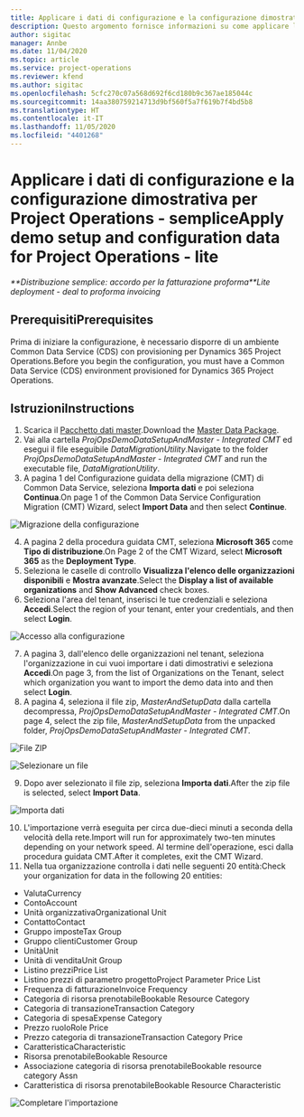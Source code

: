 ```yaml
---
title: Applicare i dati di configurazione e la configurazione dimostrativa - semplice
description: Questo argomento fornisce informazioni su come applicare la configurazione dimostrativa i dati di configurazione in Project Operations.
author: sigitac
manager: Annbe
ms.date: 11/04/2020
ms.topic: article
ms.service: project-operations
ms.reviewer: kfend
ms.author: sigitac
ms.openlocfilehash: 5cfc270c07a568d692f6cd180b9c367ae185044c
ms.sourcegitcommit: 14aa380759214713d9bf560f5a7f619b7f4bd5b8
ms.translationtype: HT
ms.contentlocale: it-IT
ms.lasthandoff: 11/05/2020
ms.locfileid: "4401268"
---
```

# <a name="apply-demo-setup-and-configuration-data-for-project-operations---lite"></a><span data-ttu-id="79e8a-103">Applicare i dati di configurazione e la configurazione dimostrativa per Project Operations - semplice</span><span class="sxs-lookup"><span data-stu-id="79e8a-103">Apply demo setup and configuration data for Project Operations - lite</span></span> 

<span data-ttu-id="79e8a-104">_\*\*Distribuzione semplice: accordo per la fatturazione proforma_</span><span class="sxs-lookup"><span data-stu-id="79e8a-104">_\*\*Lite deployment - deal to proforma invoicing_</span></span>

## <a name="prerequisites"></a><span data-ttu-id="79e8a-105">Prerequisiti</span><span class="sxs-lookup"><span data-stu-id="79e8a-105">Prerequisites</span></span>

<span data-ttu-id="79e8a-106">Prima di iniziare la configurazione, è necessario disporre di un ambiente Common Data Service (CDS) con provisioning per Dynamics 365 Project Operations.</span><span class="sxs-lookup"><span data-stu-id="79e8a-106">Before you begin the configuration, you must have a Common Data Service (CDS) environment provisioned for Dynamics 365 Project Operations.</span></span>


## <a name="instructions"></a><span data-ttu-id="79e8a-107">Istruzioni</span><span class="sxs-lookup"><span data-stu-id="79e8a-107">Instructions</span></span>

1. <span data-ttu-id="79e8a-108">Scarica il [Pacchetto dati master](https://download.microsoft.com/download/3/4/1/341bf279-a64f-4baa-af31-ce624859b518/ProjOpsSampleSetupData%20-%20CE%20only%20CMT.zip).</span><span class="sxs-lookup"><span data-stu-id="79e8a-108">Download the [Master Data Package](https://download.microsoft.com/download/3/4/1/341bf279-a64f-4baa-af31-ce624859b518/ProjOpsSampleSetupData%20-%20CE%20only%20CMT.zip).</span></span> 
2. <span data-ttu-id="79e8a-109">Vai alla cartella *ProjOpsDemoDataSetupAndMaster - Integrated CMT* ed esegui il file eseguibile *DataMigrationUtility*.</span><span class="sxs-lookup"><span data-stu-id="79e8a-109">Navigate to the folder *ProjOpsDemoDataSetupAndMaster - Integrated CMT* and run the executable file, *DataMigrationUtility*.</span></span>
3. <span data-ttu-id="79e8a-110">A pagina 1 del Configurazione guidata della migrazione (CMT) di Common Data Service, seleziona **Importa dati** e poi seleziona **Continua**.</span><span class="sxs-lookup"><span data-stu-id="79e8a-110">On page 1 of the Common Data Service Configuration Migration (CMT) Wizard, select **Import Data** and then select **Continue**.</span></span>

![Migrazione della configurazione](./media/1ConfigurationMigration.png)

4. <span data-ttu-id="79e8a-112">A pagina 2 della procedura guidata CMT, seleziona **Microsoft 365** come **Tipo di distribuzione**.</span><span class="sxs-lookup"><span data-stu-id="79e8a-112">On Page 2 of the CMT Wizard, select **Microsoft 365** as the **Deployment Type**.</span></span>
5. <span data-ttu-id="79e8a-113">Seleziona le caselle di controllo **Visualizza l'elenco delle organizzazioni disponibili** e **Mostra avanzate**.</span><span class="sxs-lookup"><span data-stu-id="79e8a-113">Select the **Display a list of available organizations** and **Show Advanced** check boxes.</span></span>
6. <span data-ttu-id="79e8a-114">Seleziona l'area del tenant, inserisci le tue credenziali e seleziona **Accedi**.</span><span class="sxs-lookup"><span data-stu-id="79e8a-114">Select the region of your tenant, enter your credentials, and then select **Login**.</span></span>

![Accesso alla configurazione](./media/2ConfigurationSignin.png)

7. <span data-ttu-id="79e8a-116">A pagina 3, dall'elenco delle organizzazioni nel tenant, seleziona l'organizzazione in cui vuoi importare i dati dimostrativi e seleziona **Accedi**.</span><span class="sxs-lookup"><span data-stu-id="79e8a-116">On page 3, from the list of Organizations on the Tenant, select which organization you want to import the demo data into and then select **Login**.</span></span>
8. <span data-ttu-id="79e8a-117">A pagina 4, seleziona il file zip, *MasterAndSetupData* dalla cartella decompressa, *ProjOpsDemoDataSetupAndMaster - Integrated CMT*.</span><span class="sxs-lookup"><span data-stu-id="79e8a-117">On page 4, select the zip file, *MasterAndSetupData* from the unpacked folder, *ProjOpsDemoDataSetupAndMaster - Integrated CMT*.</span></span>

![File ZIP](./media/3ZipFile.png)

![Selezionare un file](./media/4SelectAFile.png)

9. <span data-ttu-id="79e8a-120">Dopo aver selezionato il file zip, seleziona **Importa dati**.</span><span class="sxs-lookup"><span data-stu-id="79e8a-120">After the zip file is selected, select **Import Data**.</span></span>

![Importa dati](./media/5ImportData.png)

10. <span data-ttu-id="79e8a-122">L'importazione verrà eseguita per circa due-dieci minuti a seconda della velocità della rete.</span><span class="sxs-lookup"><span data-stu-id="79e8a-122">Import will run for approximately two-ten minutes depending on your network speed.</span></span> <span data-ttu-id="79e8a-123">Al termine dell'operazione, esci dalla procedura guidata CMT.</span><span class="sxs-lookup"><span data-stu-id="79e8a-123">After it completes, exit the CMT Wizard.</span></span> 
11. <span data-ttu-id="79e8a-124">Nella tua organizzazione controlla i dati nelle seguenti 20 entità:</span><span class="sxs-lookup"><span data-stu-id="79e8a-124">Check your organization for data in the following 20 entities:</span></span>

-   <span data-ttu-id="79e8a-125">Valuta</span><span class="sxs-lookup"><span data-stu-id="79e8a-125">Currency</span></span>
-   <span data-ttu-id="79e8a-126">Conto</span><span class="sxs-lookup"><span data-stu-id="79e8a-126">Account</span></span>
-   <span data-ttu-id="79e8a-127">Unità organizzativa</span><span class="sxs-lookup"><span data-stu-id="79e8a-127">Organizational Unit</span></span>
-   <span data-ttu-id="79e8a-128">Contatto</span><span class="sxs-lookup"><span data-stu-id="79e8a-128">Contact</span></span>
-   <span data-ttu-id="79e8a-129">Gruppo imposte</span><span class="sxs-lookup"><span data-stu-id="79e8a-129">Tax Group</span></span>
-   <span data-ttu-id="79e8a-130">Gruppo clienti</span><span class="sxs-lookup"><span data-stu-id="79e8a-130">Customer Group</span></span>
-   <span data-ttu-id="79e8a-131">Unità</span><span class="sxs-lookup"><span data-stu-id="79e8a-131">Unit</span></span>
-   <span data-ttu-id="79e8a-132">Unità di vendita</span><span class="sxs-lookup"><span data-stu-id="79e8a-132">Unit Group</span></span>
-   <span data-ttu-id="79e8a-133">Listino prezzi</span><span class="sxs-lookup"><span data-stu-id="79e8a-133">Price List</span></span>
-   <span data-ttu-id="79e8a-134">Listino prezzi di parametro progetto</span><span class="sxs-lookup"><span data-stu-id="79e8a-134">Project Parameter Price List</span></span> 
-   <span data-ttu-id="79e8a-135">Frequenza di fatturazione</span><span class="sxs-lookup"><span data-stu-id="79e8a-135">Invoice Frequency</span></span>
-   <span data-ttu-id="79e8a-136">Categoria di risorsa prenotabile</span><span class="sxs-lookup"><span data-stu-id="79e8a-136">Bookable Resource Category</span></span>
-   <span data-ttu-id="79e8a-137">Categoria di transazione</span><span class="sxs-lookup"><span data-stu-id="79e8a-137">Transaction Category</span></span>
-   <span data-ttu-id="79e8a-138">Categoria di spesa</span><span class="sxs-lookup"><span data-stu-id="79e8a-138">Expense Category</span></span>
-   <span data-ttu-id="79e8a-139">Prezzo ruolo</span><span class="sxs-lookup"><span data-stu-id="79e8a-139">Role Price</span></span>
-   <span data-ttu-id="79e8a-140">Prezzo categoria di transazione</span><span class="sxs-lookup"><span data-stu-id="79e8a-140">Transaction Category Price</span></span>
-   <span data-ttu-id="79e8a-141">Caratteristica</span><span class="sxs-lookup"><span data-stu-id="79e8a-141">Characteristic</span></span>
-   <span data-ttu-id="79e8a-142">Risorsa prenotabile</span><span class="sxs-lookup"><span data-stu-id="79e8a-142">Bookable Resource</span></span>
-   <span data-ttu-id="79e8a-143">Associazione categoria di risorsa prenotabile</span><span class="sxs-lookup"><span data-stu-id="79e8a-143">Bookable resource category Assn</span></span>
-   <span data-ttu-id="79e8a-144">Caratteristica di risorsa prenotabile</span><span class="sxs-lookup"><span data-stu-id="79e8a-144">Bookable Resource Characteristic</span></span>

![Completare l'importazione](./media/6CompleteImport.png)
